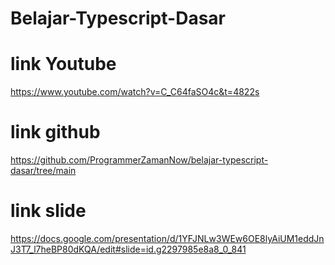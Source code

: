 # Belajar-Typescript-Dasar
# link Youtube 
https://www.youtube.com/watch?v=C_C64faSO4c&t=4822s
# link github
https://github.com/ProgrammerZamanNow/belajar-typescript-dasar/tree/main
# link slide
https://docs.google.com/presentation/d/1YFJNLw3WEw6OE8lyAiUM1eddJnJ3T7_l7heBP80dKQA/edit#slide=id.g2297985e8a8_0_841

